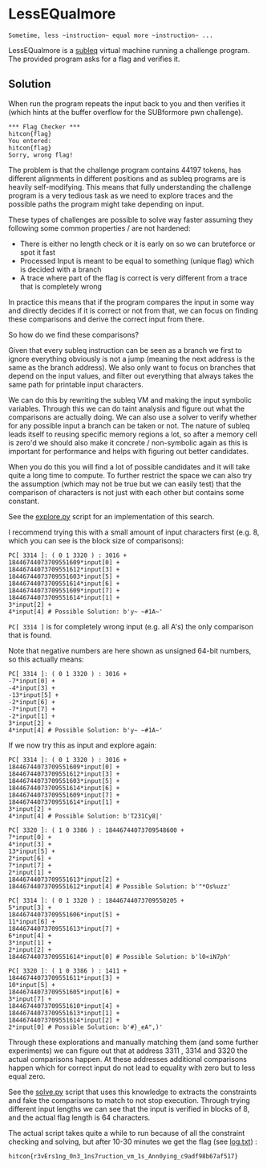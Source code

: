 # LessEQualmore

    Sometime, less ~instruction~ equal more ~instruction~ ...
    
LessEQualmore is a [subleq](https://esolangs.org/wiki/Subleq) virtual machine running a challenge program.
The provided program asks for a flag and verifies it.

## Solution

When run the program repeats the input back to you and then verifies it (which hints at the buffer overflow for the SUBformore pwn challenge).

```
*** Flag Checker ***
hitcon{flag}
You entered:
hitcon{flag}
Sorry, wrong flag!
```

The problem is that the challenge program contains 44197 tokens, has different alignments in different positions and as subleq programs are is heavily self-modifying.
This means that fully understanding the challenge program is a very tedious task as we need to explore traces and the possible paths the program might take depending on input.

These types of challenges are possible to solve way faster assuming they following some common properties / are not hardened:

- There is either no length check or it is early on so we can bruteforce or spot it fast
- Processed Input is meant to be equal to something (unique flag) which is decided with a branch
- A trace where part of the flag is correct is very different from a trace that is completely wrong

In practice this means that if the program compares the input in some way and directly decides if it is correct or not from that, we can focus on finding these comparisons and derive the correct input from there.

So how do we find these comparisons?

Given that every subleq instruction can be seen as a branch we first to ignore everything obviously is not a jump (meaning the next address is the same as the branch address).
We also only want to focus on branches that depend on the input values, and filter out everything that always takes the same path for printable input characters.

We can do this by rewriting the subleq VM and making the input symbolic variables.
Through this we can do taint analysis and figure out what the comparisons are actually doing.
We can also use a solver to verify whether for any possible input a branch can be taken or not.
The nature of subleq leads itself to reusing specific memory regions a lot, so after a memory cell is zero'd we should also make it concrete / non-symbolic again as this is important for performance and helps with figuring out better candidates.

When you do this you will find a lot of possible candidates and it will take quite a long time to compute.
To further restrict the space we can also try the assumption (which may not be true but we can easily test) that the comparison of characters is not just with each other but contains some constant.

See the [explore.py](explore.py) script for an implementation of this search.

I recommend trying this with a small amount of input characters first (e.g. 8, which you can see is the block size of comparisons):

```
PC[ 3314 ]: ( 0 1 3320 ) : 3016 +
18446744073709551609*input[0] +
18446744073709551612*input[3] +
18446744073709551603*input[5] +
18446744073709551614*input[6] +
18446744073709551609*input[7] +
18446744073709551614*input[1] +
3*input[2] +
4*input[4] # Possible Solution: b'y~ ~#1A~'
```

`PC[ 3314 ]` is for completely wrong input (e.g. all A's) the only comparison that is found.

Note that negative numbers are here shown as unsigned 64-bit numbers, so this actually means: 

```
PC[ 3314 ]: ( 0 1 3320 ) : 3016 +
-7*input[0] +
-4*input[3] +
-13*input[5] +
-2*input[6] +
-7*input[7] +
-2*input[1] +
3*input[2] +
4*input[4] # Possible Solution: b'y~ ~#1A~'
```

If we now try this as input and explore again:

```
PC[ 3314 ]: ( 0 1 3320 ) : 3016 +
18446744073709551609*input[0] +
18446744073709551612*input[3] +
18446744073709551603*input[5] +
18446744073709551614*input[6] +
18446744073709551609*input[7] +
18446744073709551614*input[1] +
3*input[2] +
4*input[4] # Possible Solution: b'T231Cy8|'

PC[ 3320 ]: ( 1 0 3386 ) : 18446744073709548600 +
7*input[0] +
4*input[3] +
13*input[5] +
2*input[6] +
7*input[7] +
2*input[1] +
18446744073709551613*input[2] +
18446744073709551612*input[4] # Possible Solution: b'"*Os%uzz'

PC[ 3314 ]: ( 0 1 3320 ) : 18446744073709550205 +
5*input[3] +
18446744073709551606*input[5] +
11*input[6] +
18446744073709551613*input[7] +
6*input[4] +
3*input[1] +
2*input[2] +
18446744073709551614*input[0] # Possible Solution: b'l0<iN7ph'

PC[ 3320 ]: ( 1 0 3386 ) : 1411 +
18446744073709551611*input[3] +
10*input[5] +
18446744073709551605*input[6] +
3*input[7] +
18446744073709551610*input[4] +
18446744073709551613*input[1] +
18446744073709551614*input[2] +
2*input[0] # Possible Solution: b'#}_eA",)'
```

Through these explorations and manually matching them (and some further experiments) we can figure out that at address 3311 , 3314 and 3320 the actual comparisons happen.
At these addresses additional comparisons happen which for correct input do not lead to equality with zero but to less equal zero.

See the [solve.py](solve.py) script that uses this knowledge to extracts the constraints and fake the comparisons to match to not stop execution.
Through trying different input lengths we can see that the input is verified in blocks of 8, and the actual flag length is 64 characters.

The actual script takes quite a while to run because of all the constraint checking and solving, but after 10-30 minutes we get the flag (see [log.txt](log.txt)) :

`hitcon{r3vErs1ng_0n3_1ns7ruction_vm_1s_Ann0ying_c9adf98b67af517}`